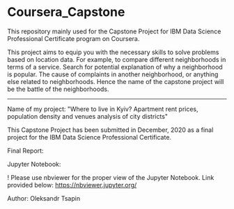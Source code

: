 # Coursera_Capstone

This repository mainly used for the Capstone Project for IBM Data Science Professional Certificate program on Coursera.

This project aims to equip you with the necessary skills to solve problems based on location data. For example, to compare different neighborhoods in terms of a service. Search for potential explanation of why a neighborhood is popular. The cause of complaints in another neighborhood, or anything else related to neighborhoods. Hence the name of the capstone project will be the battle of the neighborhoods.

***

Name of my project: "Where to live in Kyiv? Apartment rent prices, population density and venues analysis of city districts"

This Capstone Project has been submitted in December, 2020 as a final project for the IBM Data Science Professional Certificate.

Final Report:

Jupyter Notebook:

! Please use nbviewer for the proper view of the Jupyter Notebook. Link provided below: https://nbviewer.jupyter.org/

Author: Oleksandr Tsapin
